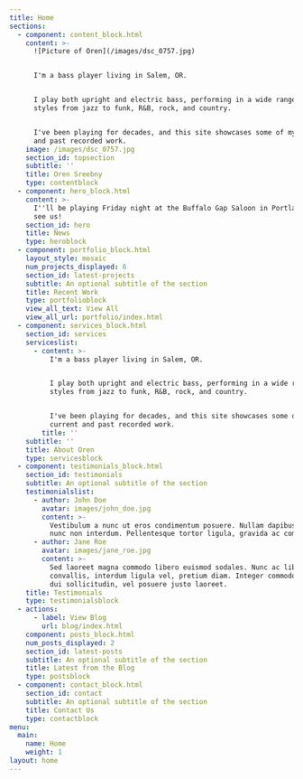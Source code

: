 ```yaml
---
title: Home
sections:
  - component: content_block.html
    content: >-
      ![Picture of Oren](/images/dsc_0757.jpg)


      I'm a bass player living in Salem, OR. 


      I play both upright and electric bass, performing in a wide range of
      styles from jazz to funk, R&B, rock, and country.


      I've been playing for decades, and this site showcases some of my current
      and past recorded work.
    image: /images/dsc_0757.jpg
    section_id: topsection
    subtitle: ''
    title: Oren Sreebny
    type: contentblock
  - component: hero_block.html
    content: >-
      I''ll be playing Friday night at the Buffalo Gap Saloon in Portland. Come
      see us!
    section_id: hero
    title: News
    type: heroblock
  - component: portfolio_block.html
    layout_style: mosaic
    num_projects_displayed: 6
    section_id: latest-projects
    subtitle: An optional subtitle of the section
    title: Recent Work
    type: portfolioblock
    view_all_text: View All
    view_all_url: portfolio/index.html
  - component: services_block.html
    section_id: services
    serviceslist:
      - content: >-
          I'm a bass player living in Salem, OR. 


          I play both upright and electric bass, performing in a wide range of
          styles from jazz to funk, R&B, rock, and country.


          I've been playing for decades, and this site showcases some of my
          current and past recorded work.
        title: ''
    subtitle: ''
    title: About Oren
    type: servicesblock
  - component: testimonials_block.html
    section_id: testimonials
    subtitle: An optional subtitle of the section
    testimonialslist:
      - author: John Doe
        avatar: images/john_doe.jpg
        content: >-
          Vestibulum a nunc ut eros condimentum posuere. Nullam dapibus quis
          nunc non interdum. Pellentesque tortor ligula, gravida ac commodo eu.
      - author: Jane Roe
        avatar: images/jane_roe.jpg
        content: >-
          Sed laoreet magna commodo libero euismod sodales. Nunc ac libero
          convallis, interdum ligula vel, pretium diam. Integer commodo sem at
          dui sollicitudin, vel posuere justo laoreet.
    title: Testimonials
    type: testimonialsblock
  - actions:
      - label: View Blog
        url: blog/index.html
    component: posts_block.html
    num_posts_displayed: 2
    section_id: latest-posts
    subtitle: An optional subtitle of the section
    title: Latest from the Blog
    type: postsblock
  - component: contact_block.html
    section_id: contact
    subtitle: An optional subtitle of the section
    title: Contact Us
    type: contactblock
menu:
  main:
    name: Home
    weight: 1
layout: home
---
```


